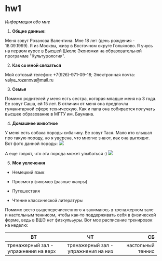 # hw1
_Информация обо мне_
1. **Общие данные**:

Меня зовут Розанова Валентина. Мне 18 лет (день рождения - 18.09.1999). Я из Москвы, живу в Восточном округе Гольяново. Я учусь на первом курсе в Высшей Школе Экономки на образовательной программе "Культурология". 

2. **Как со мной связаться**

Мой сотовый телефон: +7(926)-971-09-18;
Электронная почта: <valya_rozanova@mail.ru>

3. **Семья**

Помимо родителей у меня есть сестра, которая младше меня на 3 года. Ее зовут Саша, ей 15 лет. В отличии от меня она предпочла гуманитарной сфере техническую. Как и папа она собирается получать высшее образование в МГТУ им. Баумана. 

4. **Домашнее животное**

У меня есть собака породы сиба-ину. Ее зовут Тася. Мало кто слышал про такую породу, но я уверена, что многие знают, как она выглядит. Вот фото данной породы:
![](https://petsi.net/images/dogphotos/japanese-shiba-Inu.jpg)

А еще говрят, что эта порода может улыбаться :)
![](http://www.pirojok.net/uploads/posts/2012-10/1349384408_enhanced-buzz-30771-1349362533-1.jpg)

5. **Мои увлечения**

+ Немецкий язык
- Просмотр фильмов (разные жанры)
+ Путешествия
- Чтение классической литературы

Помимо всего вышеперечисленного я занимаюсь в тренажерном зале и настольным теннисом, чтобы как-то поддерживать себя в физической форме, ведь в ВШЭ нет физкулььуры. Вот мое расписание тренировок на неделю:

ВТ|ЧТ|СБ
---|:---:|---:
тренажерный зал - упражнения на верх|тренажерный зал - упражнения на низ|настольный теннис
